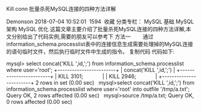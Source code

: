 Kill conn 批量杀死MySQL连接的四种方法详解

Demonson 2018-07-04 10:52:01  1594  收藏
分类专栏： MySQL 基础 MySQL 架构 MySQL 优化
这篇文章主要介绍了批量杀死MySQL连接的四种方法详解,本文分别给出了代码实例,需要的朋友可以参考下
方法一
　　通过information_schema.processlist表中的连接信息生成需要处理掉的MySQL连接的语句临时文件，然后执行临时文件中生成的指令。
复制代码 代码如下:

mysql> select concat('KILL ',id,';') from information_schema.processlist where user='root';
+------------------------+
| concat('KILL ',id,';') |
+------------------------+
| KILL 3101;             |
| KILL 2946;             |
+------------------------+
2 rows in set (0.00 sec)
 
mysql>select concat('KILL ',id,';') from information_schema.processlist where user='root' into outfile '/tmp/a.txt';
Query OK, 2 rows affected (0.00 sec)
 
mysql>source /tmp/a.txt;
Query OK, 0 rows affected (0.00 sec)

